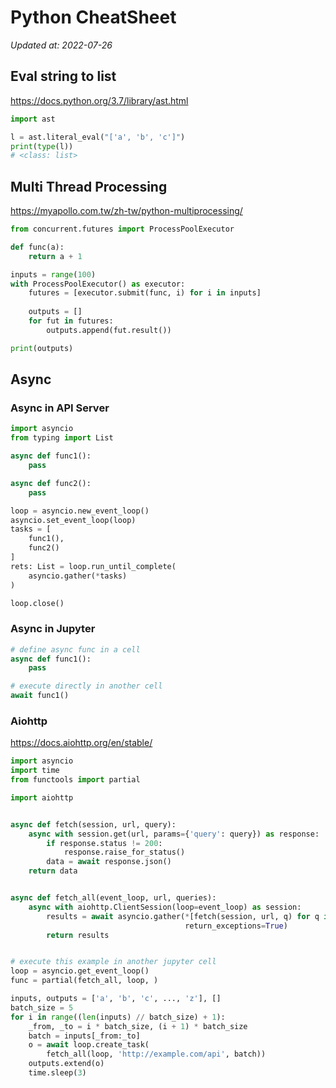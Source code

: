 # Python CheatSheet

_Updated at: 2022-07-26_

## Eval string to list 
https://docs.python.org/3.7/library/ast.html
```python
import ast

l = ast.literal_eval("['a', 'b', 'c']")
print(type(l))
# <class: list>
```

## Multi Thread Processing
https://myapollo.com.tw/zh-tw/python-multiprocessing/

```python
from concurrent.futures import ProcessPoolExecutor

def func(a):
    return a + 1

inputs = range(100)
with ProcessPoolExecutor() as executor:
    futures = [executor.submit(func, i) for i in inputs]
    
    outputs = []
    for fut in futures:
        outputs.append(fut.result())

print(outputs)
```


## Async

### Async in API Server
```python
import asyncio
from typing import List

async def func1():
    pass

async def func2():
    pass

loop = asyncio.new_event_loop()
asyncio.set_event_loop(loop)
tasks = [
    func1(),
    func2()
]
rets: List = loop.run_until_complete(
    asyncio.gather(*tasks)
)

loop.close()
```

### Async in Jupyter
```python
# define async func in a cell
async def func1():
    pass

# execute directly in another cell
await func1()
```

### Aiohttp

https://docs.aiohttp.org/en/stable/

```python
import asyncio
import time
from functools import partial

import aiohttp


async def fetch(session, url, query):
    async with session.get(url, params={'query': query}) as response:
        if response.status != 200:
            response.raise_for_status()
        data = await response.json()
    return data


async def fetch_all(event_loop, url, queries):
    async with aiohttp.ClientSession(loop=event_loop) as session:
        results = await asyncio.gather(*[fetch(session, url, q) for q in queries],
                                       return_exceptions=True)
        return results


# execute this example in another jupyter cell
loop = asyncio.get_event_loop()
func = partial(fetch_all, loop, )

inputs, outputs = ['a', 'b', 'c', ..., 'z'], []
batch_size = 5
for i in range((len(inputs) // batch_size) + 1):
    _from, _to = i * batch_size, (i + 1) * batch_size
    batch = inputs[_from:_to]
    o = await loop.create_task(
        fetch_all(loop, 'http://example.com/api', batch))
    outputs.extend(o)
    time.sleep(3)
```